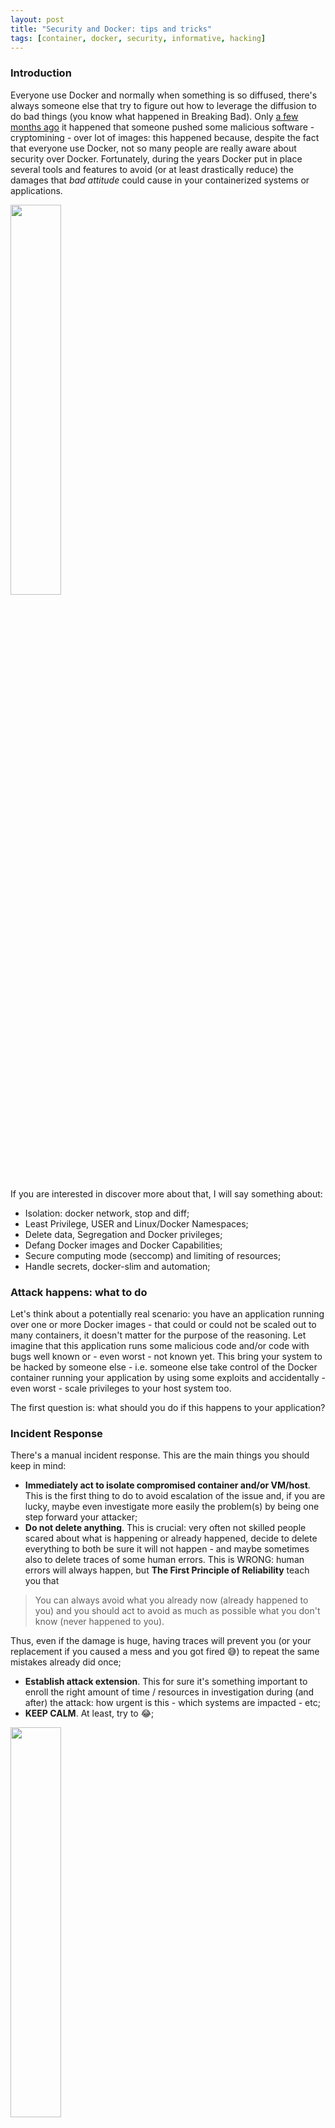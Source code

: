 ```yaml
---
layout: post
title: "Security and Docker: tips and tricks"
tags: [container, docker, security, informative, hacking]
---
```


### Introduction
Everyone use Docker and normally when something is so diffused, there's always someone else that try to figure out how to leverage the diffusion to do bad things (you know what happened in Breaking Bad). Only [a few months ago](https://techcrunch.com/2018/06/15/tainted-crypto-mining-containers-pulled-from-docker-hub/) it happened that someone pushed some malicious software - cryptomining - over lot of images: this happened because, despite the fact that everyone use Docker, not so many people are really aware about security over Docker. Fortunately, during the years Docker put in place several tools and features to avoid (or at least drastically reduce) the damages that *bad attitude* could cause in your containerized systems or applications.

<div class="img_container"><img src="https://i.imgur.com/syc0Wkn.png"  style="width: 40%; marker-top: -10px;"/></div>

If you are interested in discover more about that, I will say something about:
- Isolation: docker network, stop and diff;
- Least Privilege, USER and Linux/Docker Namespaces;
- Delete data, Segregation and Docker privileges;
- Defang Docker images and Docker Capabilities;
- Secure computing mode (seccomp) and limiting of resources;
- Handle secrets, docker-slim and automation;

### Attack happens: what to do
Let's think about a potentially real scenario: you have an application running over one or more Docker images - that could or could not be scaled out to many containers, it doesn't matter for the purpose of the reasoning. Let imagine that this application runs some malicious code and/or code with bugs well known or - even worst - not known yet. This bring your system to be hacked by someone else - i.e. someone else take control of the Docker container running your application by using some exploits and accidentally - even worst - scale privileges to your host system too.

The first question is: what should you do if this happens to your application?

### Incident Response
There's a manual incident response. This are the main things you should keep in mind:

- **Immediately act to isolate compromised container and/or VM/host**. This is the first thing to do to avoid escalation of the issue and, if you are lucky, maybe even investigate more easily the problem(s) by being one step forward your attacker;
- **Do not delete anything**. This is crucial: very often not skilled people scared about what is happening or already happened, decide to delete everything to both be sure it will not happen - and maybe sometimes also to delete traces of some human errors. This is WRONG: human errors will always happen, but **The First Principle of Reliability** teach you that

> You can always avoid what you already now (already happened to you) and you should act to avoid as much as possible what you don't know (never happened to you).

Thus, even if the damage is huge, having traces will prevent you (or your replacement if you caused a mess and you got fired 😅) to repeat the same mistakes already did once;
- **Establish attack extension**. This for sure it's something important to enroll the right amount of time / resources in investigation during (and after) the attack: how urgent is this - which systems are impacted - etc;
- **KEEP CALM**. At least, try to 😂;

<div class="img_container"><img src="https://i.imgur.com/JkqnRZI.png"  style="width: 40%; marker-top: -10px;"/></div>

### Docker tools
As we said, during the years Docker put in place different tools and features to deal with security of your containers: this start from the engineering of the images and include also the run time.

#### Isolation
The Docker commands to work with isolation are at least two:

- `docker network`;
- `docker stop`;
- `docker diff`;

Sorry, three.

##### Docker network
One of the reasons Docker containers and services are so powerful is that you can connect them together, or connect them to non-Docker workloads. Docker's networking subsystem is pluggable, using drivers. Several drivers exist by default, and provide core networking functionality.

The Docker network command, as stated by the documentation, *let you manage networks*. What does it means? It means that if you have to isolate something from something else, the network layer is a good starting point to apply a potentially already sufficient cutoff. Let's see the commands in details

| Command | What it does |
|---|---|
| `docker network connect` | connect a container to a network; |
| `docker network create` | create a network; |
| `docker network disconnect` | disconnect a container from a network; |
| `docker network inspect` | display detailed information on one or more networks; |
| `docker network ls` | list networks; |
| `docker network prune` | remove all unused networks; |
| `docker network rm` | remove one or more networks; |

Of course, the most useful programs if you are still admin of your system - and you should, otherwise just RUN FOREST, RUN!!! - is detach the network interface of the container(s): which one? Well, this is something more related to the way you monitor your application but usually you should be able to identify where is the cause if you're owner (or you know the owner) of the application. What I mean? For instance, if you're homepage get hacked, you should be able to know at least which part of the application serve the homepage and start from there, etc.

##### Docker stop
The well known Docker stop terminate your container: if your container is orchestrated by some other tools (ecs, k8s, etc), it could not be enough and you should most probably act over deployment, services, or any other abstraction layer that *manage* your container for you.

The point is: a stopped container is something you can work on to understand what happened (for instance by looking at the logs with `docker log` command) and in general is a good idea to avoid escalation of the problem.

<div class="img_container"><img src="https://i.imgur.com/wNTuPmp.png" style="width: 100%; marker-top: -10px;"/></div>

##### Docker diff
Despite the Docker diff is a really powerful command, it doesn't seem to be always well known: what it does and why it's important?

To quote [the official doc](https://docs.docker.com/engine/reference/commandline/diff/), the Docker diff inspect changes to files or directories on a container's filesystem.

So this command will show any differences in the filesystem inside the container, compared to the image it was built from. In our top example, we could see if any new files have been created/modified related to our hacked service. If a hacker had installed any tools or scripts, we would see those too.

### Least Privilege
In information security, computer science, and other fields, the principle of least privilege requires that in a particular abstraction layer of a computing environment, every module - such as a process, a user, or a program, depending on the subject - must be able to access only the information and resources that are necessary for its legitimate purpose.[^wiki] In containers world, this translate directly in:

> A (process/container) should only have access to the data and resources essential to perform its function.

Take a moment to reflect over this: this is **crucial** to understand, because the violation of this principle it's most probably the main cause of exploits available in most of the Docker images available online.

Ok, know that we saw how to isolate and/or stop a container, let's see how to mitigate an attack by following some - almost always - simple smart rules.

### Attack mitigation
The main goal of security is to make attacks difficult - ideally, impossible - to be perpetrated by anyone else who don't have privileged access to your system. How can you do this with Docker?

- **Set a USER**: this come from unix operating system so it's really nothing more than the concept of multiuser / least privilege concepts ported to Docker world;
- **Run a read-only filesystem**: this could seem trivial, but we will see how much troubles could cause to the majority of the attackers, i.e. the more inexperienced ones;

#### Why setting a USER
By default, users are not namespaced in Docker. What does it means namespaced and why is this important to know? Well, because namespaces are a fundamental aspect of **containers on Linux** (yes, Docker didn't invent anything, I already wrote [about this](https://madeddu.xyz/posts/jails) once). Thus, let's do a recall of this concept first.

##### Linux namespaces
Namespaces are a feature of the Linux kernel[^namespaces] that partitions kernel resources such that one set of processes sees one set of resources while another set of processes sees a different set of resources. The feature works by having the same namespace for these resources in the various sets of processes, but those names referring to distinct resources. Examples of resource names that can exist in multiple spaces, so that the named resources are partitioned, are process IDs, hostnames, user IDs, file names, and some names associated with network access, and interprocess communication.

Thus, back to USER and Docker, this is what you should now:

| Fact | Reaction |
|---|---|
| <span style="color:#A04279; font-size: bold;">UIDs are the same on the host and in the container</span> | BOOOOOOOM; |
| <span style="color:#A04279; font-size: bold;">Root in the container is root on the host</span> | BOOOOOOOM^2; |
| Consider the possibility of container breakout | yes, containers are not *jails* (ready: fight); |

From this three fundamental information (practise examples in a while) you should learn that attackers should be constrained with the container, because you wouldn't run apps in VMs as root: and thus, you should not do it in a container even.

#### Docker Namespaces
Since Docker since 1.10, the namespaces where introduced to automatically maps users in container to high-numbered user on host. You can configure the mapping set on the daemon - and not per container - due to some complications with ownership of shared layers. Unfortunately, there are some problems yet with volume permissions and volume plugings, you can't use --pid=host or --net=host (to share the network interface) and some privileged operations are not allowed (like the mknod to create files for peripheral).

Ok so... how to prevent privilege escalation?

#### Prevent privilege escalation
The following statement should be like a mantra:

> The best way to prevent privilege-escalation attacks from within a container is to configure your container's applications to run as unprivileged users.

For containers whose processes must run as the root user within the container, you can re-map this user to a less-privileged user on the Docker host. The mapped user is assigned a range of UIDs which function within the namespace as normal UIDs from 0 to 65536, but have no privileges on the host machine itself. Thus...

##### How to setup USER in a Docker
Creating a USER in a Docker container is as simple as start by creating the user in the Dockerfile:

{% highlight sh %}
RUN groupadd -r myuser && useradd -r -g myuser myuser
{% endhighlight %}

Then, you can simply do anything that needs root privileges like installing packages and so on:

{% highlight sh %}
RUN apt-get update && apt-get install -y curl && rm -rf /var/lib/apt/lists/*
{% endhighlight %}

Then change to the user:

{% highlight sh %}
USER myuser
{% endhighlight %}

It could happen that sometimes you need root privileges in start-up script, for example when you have to change ownership of files. In this case you can't use USER statement, and you should done it in the start-up script.

##### Running a read-only Filesystem
It's really simple to run a read-only filesystem: there's a flag available to enable this feature and it's called `--read-only`. Just try it out by launching the following command:

{% highlight sh %}
docker run --read-only debian sh -c 'echo "whatever" > /file'
{% endhighlight %}

And this can be combined also with the volume directive:

{% highlight sh %}
docker run --read-only -v "$PWD":/tmp debian sh -c 'echo "whatever" > /tmp/file'
{% endhighlight %}

One option I found useful when you have to deal with filesystem issues - but also for security reason could be the use of temporary in memory - not persistent - volume

{% highlight sh %}
docker run --read-only --tmpfs /tmp:size=65536k debian sh -c 'echo "whatever" > /tmp/file'
{% endhighlight %}

that are deleted when the container die. More on them [here](https://docs.docker.com/storage/tmpfs/).

##### Deleting sensible data
Be careful about deleting data in Dockerfiles because remember that every step is a layer - a tarball shared, preserved and most important available for manipulation - does things like the following don't work:

{% highlight sh %}
FROM debian
RUN apt-get update && apt-get install -y curl
RUN curl http://myfile.com/secret.tgz -o /secret.tgz
RUN tar xzf /secret.tgz && <do-stuff>
RUN rm /secret.tgz
{% endhighlight %}

because your secret will be stored until the last layer and thus available. This is something simple to avoid because it only requires you to remember that every layer is defined by a statement. Thus something like this

{% highlight sh %}
FROM debian
RUN apt-get update && apt-get install -y curl
RUN curl http://myfile.com/secret.tgz -o /secret.tgz && tar xzf /secret.tgz && <do-stuff> && rm /secret.tgz
{% endhighlight %}

it's almost ok from - even if maybe not so best-practises compliant (see at the end). Of course, avoid copy and deleting ssh private keys in separated steps. Those kind of things should be - in the worst case - injected as environment variables from outside but even in this case they would be available in the env thus... if you have to use secret, just port them outside of your logic and trust your container somewhere else (more about this later).

##### Segregation
To reduce privilege and containing attacks, you can even segregate containers by *context*. What does this means? Well, containers run on hosts, either virtual on bare-metal machines, and hosts provide an extra layer of isolation.
This can be used to segregate containers by security context, and placing low-risk containers on one set of hosts and high-risk ones on another set, in such a way that - in case of escalation - at list critical part will be *physically* separated.

##### Docker privileges
The point is that unfortunately anyone who can start Docker containers effectively has root access to your system if can mount and read/change any file: this is super easy to verify. Open a shell and try to run the following:

{% highlight sh %}
/etc/passwd
{% endhighlight %}

Now try to run:

{% highlight sh %}
docker run -v /etc/passwd:/passes debian cat /passes
{% endhighlight %}

So how to avoid this? Let's figure out what actually you can do from inside a container.

#### Backdoors
There are two special permissions that can be set on executable files: set User ID (`setuid`) and set Group ID (`sgid`). These permissions allow the file being executed to be executed with the privileges of the owner or the group. For example, if a file was owned by the root user and has the `setuid` bit set, no matter who executed the file it would always run with root user privileges. If you have access to docker you could even start a container, create a suid binary and docker cp (docker copy, see [here](https://docs.docker.com/engine/reference/commandline/cp/)) the binary out of the container. Chances are that your application does not need any elevated privileges, and thus `setuid` or `setgid` binaries.

I found [a nice article](http://redhatgov.io/workshops/security_containers/exercise1.3/) from Redhat about how to *defang your binaries*: I ported the key points in the following two paragraphs.

##### Find a list of binaries
To get a list of binaries with special permissions in a container image, the following command can be used:

{% highlight sh %}
sudo docker run debian:jessie find / -perm +6000 -type f -exec ls -ld {} \; 2> /dev/null
{% endhighlight %}

over your image. At least now you now what could be dangerous. So, how to remove this privileges?

##### Defang your Docker images

You can then defang the binaries with the `chmod a-s` command to remove the suid bit. For example, you can defang your debian image by running:

{% highlight sh %}
FROM debian:jessie
RUN find / -xdev -perm +6000 -type f -exec chmod a-s {} \; || true
{% endhighlight %}

Why `|| true`? The `|| true` allows you to ignore any errors from find. The `setuid` and `setgid` binaries run with the privileges of the owner rather than the user. These are normally used to allow users to temporarily run with escalated privileges required to execute a given task, such as setting a password.

It's more likely that your Dockerfile will rely on a `setuid/setgid` binary than your application. Therefore, you can always perform this step near the end, after any such calls and before changing the user (removing setuid binaries is pointless if the application runs with root privileges).

#### Limit the capabilites
The linux kernel defines various capabilities (CAP_AUDIT_CONTROL CAP_CHOWN CAP_FSETID CAP_LEASE CAP_MKNOD, etc). Directly from the [man](http://man7.org/linux/man-pages/man7/capabilities.7.html), for the purpose of performing permission checks, traditional UNIX implementations distinguish two categories of processes: privileged processes (whose effective user ID is 0, referred to as superuser or root), and unprivileged processes (whose effective UID is nonzero). Privileged processes bypass all kernel permission checks, while unprivileged processes are subject to full permission checking based on the process's credentials (usually: effective UID, effective GID, and supplementary group list).

Starting with kernel 2.2, Linux divides the privileges traditionally associated with superuser into distinct units, known as capabilities, which can be independently enabled and disabled. Capabilities are a per-thread attribute.

Docker containers get a bunch of these capabilities by default, but some of them are not present: try run this command from a shell.

{% highlight sh %}
docker run --rm debian date -s "25 SET 1991 10:00:00"
{% endhighlight %}

The flag `--privileged` let you run with almost all of them. The flag `--cap-add` and `--cap-drop` can respectively add and remove them. Thus if run something like

{% highlight sh %}
docker run --rm --cap-drop CHOWN debian chown 777 /tmp
{% endhighlight %}

<span style="color:#A04279; font-size: bold;">we are preventing from changing ownership using the `chmod` command and we will obtain an error!!</span>

<div class="img_container"><img src="https://i.imgur.com/prlZbUn.jpg" style="width: 100%; marker-top: -10px;"/></div>

#### Secure computing mode
Secure computing mode (`seccomp`) is a [Linux kernel feature](https://en.wikipedia.org/wiki/Seccomp). What it does? Shortly, seccomp allows a process to make a one-way transition into a secure state where it cannot make any system calls except exit(), sigreturn(), read() and write() to already-open file descriptors.

This feature is available only if Docker has been built with `seccomp` and the kernel is configured with CONFIG_SECCOMP enabled. To check if your kernel supports `seccomp`:

{% highlight sh %}
grep CONFIG_SECCOMP= /boot/config-$(uname -r)
CONFIG_SECCOMP=y
{% endhighlight %}

The nice thing is that you can use it to restrict the actions available within the container. The `seccomp()` system call operates on the `seccomp` state of the calling process. You can use this feature to restrict your application's access by running with this `--security-opt seccomp=myprofile.json`:

{% highlight sh %}
docker run --rm -it --security-opt seccomp=myapiprofile.json golang
{% endhighlight %}

There's default seccomp profile (it can be found [here](https://github.com/moby/moby/blob/master/profiles/seccomp/default.json)) that provides a sane default for running containers with seccomp and disables around 44 system calls out of 300+ (as stated in the Docker doc).

Now the point is: what do you need inside your Docker? Who knows. Good luck

But hey! There's a tool for everything: [docker-slim](https://github.com/docker-slim/docker-slim) can help you build your secomp profile.

##### Docker-slim
If you only want to auto-generate a Seccomp profile (along with other interesting image metadata) use the profile command.

{% highlight sh %}
docker-slim build --http-probe your-name/your-app
docker run --security-opt seccomp:<docker-slim directory>/.images/<YOUR_APP_IMAGE_ID>/artifacts/your-name-your-app-seccomp.json <your other run params> your-name/your-app
{% endhighlight %}

Feel free to copy the generated profile. You can use the generated Seccomp profile with your original image or with the minified image. But docker-slim do so much more like minifying your images: if you want to auto-generate a Seccomp profile AND minify your image use the build command (more in the official repo)

#### Limiting resources
Another important thing that can be done to avoid attacks (specialy DoS attacks or similar) is limiting resources. This is something that can be done by docker natively - even outside of orchestration environment and can be useful when you have high and low priority containers.

##### Limit CPUs
How can you *keep under control* - and thus act differently if you notice something weird - CPUs across containers? Well, containers get a default relative weighting of 1024. Share this value is as simple as run:

{% highlight sh %}
docker run -d -c 512 --name a myimage
{% endhighlight %}

You can have another image running at default 1024, and this will imply 66% for it and 33% a. With other two flags you can control even how many CPU and time period dimension available for use for each container:

{% highlight sh %}
docker run -it --cpu-period=50000 --cpu-quota=25000
{% endhighlight %}

or even the more recent `--cpus 1.0` to specify the amount of cpus you want to use directly. Nice, but working over the memory could be more useful.

##### Limit memories
By default, a container can use as much memory and swap as it likes. This could potentially let the attacker or some other bugs to cause memory problems and thus stop your application working properly. If you accept to encounter some performance overhead problems, you can control both memory and swap by doing using flags like:

{% highlight sh %}
docker run -it -m 256M --memory-swap 512M
{% endhighlight %}

and avoid bad things like - just to say - [fork bombs attacks](https://en.wikipedia.org/wiki/Fork_bomb).

##### About secrets
There's no a safe place to store secret. You should avoid copy them inside, thus the first things is to load them inside the magical safe place called ENVIRONMENT or ENV - as stated in the [12factor-app](https://12factor.net/config). Everyone did almost ones something like:

{% highlight sh %}
docker run -e API_TOKEN=MY_SECRET_KEY myimage
{% endhighlight %}

At least, I do this every day. It's super simple and easy to use, but if you do:

{% highlight sh %}
docker inspect & ps
{% endhighlight %}

The major problem is that it makes the secret too visible from the linked containers and also as output of `env` command - then of course you cat your credentials files every day thus everything is in there in the history XD.

Now the point is: if not inside the ENV, where the f\*\*k do I have to place my secrets?!?! Maybe mounting a read-only file could seem an option:

{% highlight sh %}
docker run -v /nested_dir_in_host/key_file:/key_file:ro myimage
{% endhighlight %}

but who likes files?! And this nested_dir_in_host/key_file is really secure? The solution is using a Vault (never did it) or even better port your authentication out - and define roles and authorization outside. The process should be something like *I trust my immutable object* and I provide to him *temporary credentials* it can use to do things. This is to decouple your image (your vulnerable part) from your system (locked part).

### If it's not enough...
Unfortunately, even by apply everything you haven't solved the initial problem: because in the end you cannot lock everything. The general guidance is to - first of all - avoid vulnerable software: in fact, if you have a bug in your application the only real solution is to replace the library because running old and known-vulnerable code will get you hacked. Then prefer minimal images (like alpine ones are often the most checked and not vulnerable, but of course it depends on the images you are using). And finally, since it's almost an impossible task keeping the images you build up-to-date with CVEs and actually is even harder to know what libraries are in use, you can leverage an image scanner that automatically scan images for known vulnerabilities.

Thank you everybody for reading!

[^wiki]: Directly from [Wikipedia](https://en.wikipedia.org/wiki/Principle_of_least_privilege).
[^namespaces]: For more information about this topic, see [Linux namespaces](https://en.wikipedia.org/wiki/Linux_namespaces).
